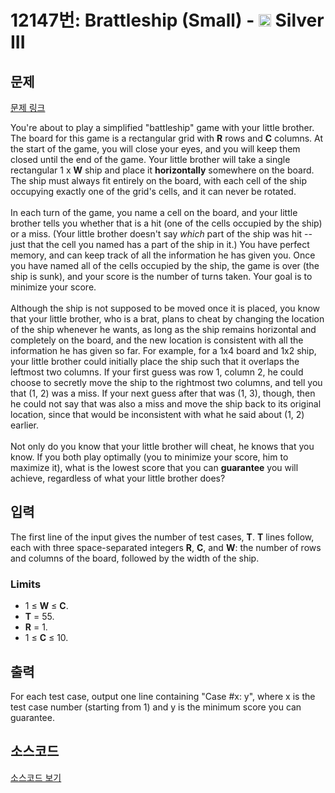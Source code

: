 # 12147번: Brattleship (Small) - <img src="https://static.solved.ac/tier_small/8.svg" style="height:20px" /> Silver III

<!-- performance -->

<!-- 문제 제출 후 깃허브에 푸시를 했을 때 제출한 코드의 성능이 입력될 공간입니다.-->

<!-- end -->

## 문제

[문제 링크](https://boj.kr/12147)


<p>You're about to play a simplified "battleship" game with your little brother. The board for this game is a rectangular grid with&nbsp;<strong>R</strong>&nbsp;rows and&nbsp;<strong>C</strong>&nbsp;columns. At the start of the game, you will close your eyes, and you will keep them closed until the end of the game. Your little brother will take a single rectangular 1 x&nbsp;<strong>W</strong>&nbsp;ship and place it&nbsp;<strong>horizontally</strong>&nbsp;somewhere on the board. The ship must always fit entirely on the board, with each cell of the ship occupying exactly one of the grid's cells, and it can never be rotated.<br>
<br>
In each turn of the game, you name a cell on the board, and your little brother tells you whether that is a hit (one of the cells occupied by the ship) or a miss. (Your little brother doesn't say&nbsp;<em>which</em>&nbsp;part of the ship was hit -- just that the cell you named has a part of the ship in it.) You have perfect memory, and can keep track of all the information he has given you. Once you have named all of the cells occupied by the ship, the game is over (the ship is sunk), and your score is the number of turns taken. Your goal is to minimize your score.<br>
<br>
Although the ship is not supposed to be moved once it is placed, you know that your little brother, who is a brat, plans to cheat by changing the location of the ship whenever he wants, as long as the ship remains horizontal and completely on the board, and the new location is consistent with all the information he has given so far. For example, for a 1x4 board and 1x2 ship, your little brother could initially place the ship such that it overlaps the leftmost two columns. If your first guess was row 1, column 2, he could choose to secretly move the ship to the rightmost two columns, and tell you that (1, 2) was a miss. If your next guess after that was (1, 3), though, then he could not say that was also a miss and move the ship back to its original location, since that would be inconsistent with what he said about (1, 2) earlier.<br>
<br>
Not only do you know that your little brother will cheat, he knows that you know. If you both play optimally (you to minimize your score, him to maximize it), what is the lowest score that you can&nbsp;<strong>guarantee</strong>&nbsp;you will achieve, regardless of what your little brother does?</p>



## 입력


<p>The first line of the input gives the number of test cases,&nbsp;<strong>T</strong>.&nbsp;<strong>T</strong>&nbsp;lines follow, each with three space-separated integers&nbsp;<strong>R</strong>,&nbsp;<strong>C</strong>, and&nbsp;<strong>W</strong>: the number of rows and columns of the board, followed by the width of the ship.</p>

<h3>Limits</h3>

<ul>
<li>1 ≤&nbsp;<strong>W</strong>&nbsp;≤&nbsp;<strong>C</strong>.</li>
<li><strong>T</strong>&nbsp;= 55.</li>
<li><strong>R</strong>&nbsp;= 1.</li>
<li>1 ≤&nbsp;<strong>C</strong>&nbsp;≤ 10.</li>
</ul>



## 출력


<p>For each test case, output one line containing "Case #x: y", where x is the test case number (starting from 1) and y is the minimum score you can guarantee.</p>



## 소스코드

[소스코드 보기](Brattleship%20(Small).cpp)